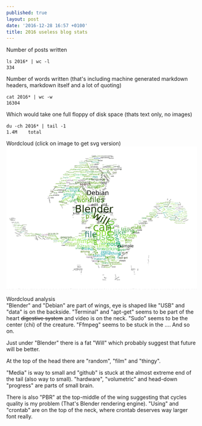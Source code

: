 ```yaml
---
published: true
layout: post
date: '2016-12-28 16:57 +0100'
title: 2016 useless blog stats
---
```

Number of posts written

    ls 2016* | wc -l
    334
    
Number of words written (that's including machine generated markdown headers, markdown itself and a lot of quoting)

    cat 2016* | wc -w
    16304
    
Which would take one full floppy of disk space (thats text only, no images)

    du -ch 2016* | tail -1
    1.4M	total

Wordcloud (click on image to get svg version)  
<a href="/media/wordcloud.svg"><img src="/media/wordcloud.png"></a>

Wordcloud analysis  
"Blender" and "Debian" are part of wings, eye is shaped like "USB" and "data" is on the backside. "Terminal" and "apt-get" seems to be part of the heart <s>digestive system</s> and video is on the neck. "Sudo" seems to be the center (chi) of the creature. "Ffmpeg" seems to be stuck in the .... And so on. 

Just under "Blender" there is a fat "Will" which probably suggest that future will be better.

At the top of the head there are "random", "film" and "thingy".

"Media" is way to small and "github" is stuck at the almost extreme end of the tail (also way to small). "hardware", "volumetric" and head-down "progress" are parts of small brain.

There is also "PBR" at the top-middle of the wing suggesting that cycles quality is my problem (That's Blender rendering engine). "Using" and "crontab" are on the top of the neck, where crontab deserves way larger font really.
